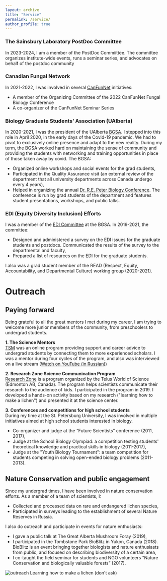 ```yaml
---
layout: archive
title: "Service"
permalink: /service/
author_profile: true
---
```


### The Sainsbury Laboratory PostDoc Committee
In 2023-2024, I am a member of the PostDoc Commiittee. The committee organizes institute-wide events, runs a seminar series, and advocates on behalf of the postdoc community

### Canadian Fungal Network
In 2021-2022, I was involved in several [CanFunNet](https://www.fungalresearch.ca/) initiatives:
* A member of the Organizing Committee of the 2022 CanFunNet Fungal Biology Conference
* A co-organizer of the CanFunNet Seminar Series

### Biology Graduate Students’ Association (UAlberta)

In 2020-2021, I was the president of the UAlberta [BGSA](https://grad.biology.ualberta.ca/bgsa/). I stepped into this role in April 2020, in the early days of the Covid-19 pandemic. We had to pivot to exclusively online presence and adapt to the new reality. During my term, the BGSA worked hard on maintaining the sense of community and providing the students with networking and training opportunities in place of those taken away by covid. The BGSA:

* Organized online workshops and social events for the grad students,
* Participated in the Quality Assurance visit (an external review of the department that all university departments across Canada undergo every 4 years),
* Helped in organizing the annual [Dr. R.E. Peter Biology Conference](https://peter.biology.ualberta.ca/2021-r-e-peter-online-conference/). The conference is run by grad students of the department and features student presentations, workshops, and public talks.

### EDI (Equity Diversity Inclusion) Efforts

I was a member of the [EDI Committee](http://grad.biology.ualberta.ca/bgsa/edi/) at the BGSA. In 2019-2021, the committee:

* Designed and administered a survey on the EDI issues for the graduate students and postdocs. Communicated the results of the survey to the departmental and faculty,
* Prepared a list of resources on the EDI for the graduate students.

I also was a grad student member of the READ (Respect, Equity, Accountability, and Departmental Culture) working group (2020-2021).



Outreach
======

## Paying forward

Being grateful to all the great mentors I met during my career, I am trying to welcome more junior members of the community, from preschoolers to undergrad students.

**1. The Science Mentors**\
  [TSM](https://www.thesciencementors.com/en) was an online program providing support and career advice to undergrad students by connecting them to more experienced scholars. I was a mentor during four cycles of the program, and also was interviewed on a live stream ([Watch on YouTube (in Russian)](https://www.youtube.com/watch?v=1G5a-NEvQRI&t=2s&ab_channel=TheScienceMentors))

**2. Research Zone Science Communication Program**\
  [Research Zone](https://telusworldofscienceedmonton.ca/get-involved/research-zone/) is a program organized by the Telus World of Science (Edmonton AB, Canada). The program helps scientists communicate their research to the audience of kids. I participated in the program in 2019. I developed a hands-on activity based on my research ("learning how to make a lichen") and presented it at the science center.

**3. Conferences and competitions for high school students**    
During my time at the St. Petersburg University, I was involved in multiple initiatives aimed at high school students interested in biology.

* Co-organizer and judge at the “Future Scientists” conference (2011, 2017),
* Judge at the School Biology Olympiad: a competition testing students' theoretical knowledge and practical skills in biology (2011-2017),
* Judge at the "Youth Biology Tournament": a team competition for students competing in solving open-ended biology problems (2011-2013).


## Nature Conservation and public engagement

Since my undergrad times, I have been involved in nature conservation efforts. As a member of a team of scientists, I:

* Collected and processed data on rare and endangered lichen species,
* Participated in surveys leading to the establishment of several Nature Reserves in Russia.

I also do outreach and participate in events for nature enthusiasts:

* I gave a public talk at The Great Alberta Mushroom Foray (2019),
* I participated in the Tombstone Park BioBlitz in Yukon, Canada (2018). BioBlitz is an event bringing together biologists and nature enthusiasts from public, and focused on describing biodiversity of a certain area,
* I co-taught the field seminar for students and NGO volunteers “Nature Conservation and biologically valuable forests” (2017).

![outreach](http://metalichen.github.io/images/outreach.png)
Learning how to make a lichen (don't ask)
